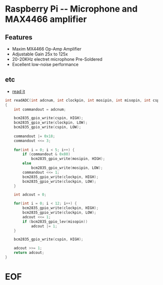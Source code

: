 # Raspberry Pi -- Microphone and MAX4466 amplifier

## Features

- Maxim MX4466 Op-Amp Amplifier
- Adjustable Gain 25x to 125x
- 20-20KHz electret microphone Pre-Soldered
- Excellent low-noise performance

## etc

- [read it](https://www.raspberrypi.org/forums/viewtopic.php?f=91&t=41885)

```cpp
int readADC(int adcnum, int clockpin, int mosipin, int misopin, int cspin)
{
    int commandout = adcnum;

    bcm2835_gpio_write(cspin, HIGH);
    bcm2835_gpio_write(clockpin, LOW);
    bcm2835_gpio_write(cspin, LOW);
                            
    commandout |= 0x18;
    commandout <<= 3;
                                        
    for(int i = 0; i < 5; i++) {
        if (commandout & 0x80)
            bcm2835_gpio_write(mosipin, HIGH);
        else
            bcm2835_gpio_write(mosipin, LOW);
        commandout <<= 1;
        bcm2835_gpio_write(clockpin, HIGH);
        bcm2835_gpio_write(clockpin, LOW);
    }

    int adcout = 0;

    for(int i = 0; i < 12; i++) {
        bcm2835_gpio_write(clockpin, HIGH);
        bcm2835_gpio_write(clockpin, LOW);
        adcout <<= 1;
        if (bcm2835_gpio_lev(misopin))
            adcout |= 1;
    }

    bcm2835_gpio_write(cspin, HIGH);

    adcout >>= 1;
    return adcout;
}

```

# EOF #
